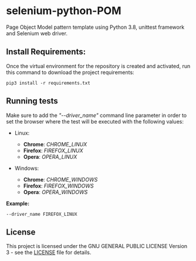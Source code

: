 # selenium-python-POM
Page Object Model pattern template using Python 3.8, unittest framework and Selenium web driver.

## Install Requirements:
Once the virtual environment for the repository is created and activated, run this command to download the project 
requirements: 
``` 
pip3 install -r requirements.txt 
```

## Running tests
Make sure to add the *"--driver_name"* command line parameter in order to set the browser where the test will be executed 
with the following values:

 - Linux:
    - **Chrome**: *CHROME_LINUX*
    - **Firefox**: *FIREFOX_LINUX*
    - **Opera**: *OPERA_LINUX*
 
  - Windows:
    - **Chrome**: *CHROME_WINDOWS*
    - **Firefox**: *FIREFOX_WINDOWS*
    - **Opera**: *OPERA_WINDOWS*

**Example:**
``` 
--driver_name FIREFOX_LINUX
```

## License
This project is licensed under the GNU GENERAL PUBLIC LICENSE Version 3 - see the [LICENSE](LICENSE) file for details.